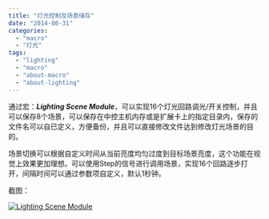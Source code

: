 ```yaml
---
title: "灯光控制及场景储存"
date: "2014-08-31"
categories: 
  - "macro"
  - "灯光"
tags: 
  - "lighting"
  - "macro"
  - "about-macro"
  - "about-lighting"
---
```


通过宏：_**Lighting Scene Module**_，可以实现16个灯光回路调光/开关控制，并且可以保存8个场景，可以保存在中控主机内存或是扩展卡上的指定目录内，保存的文件名可以自已定义，方便备份，并且可以直接修改文件达到修改灯光场景的目的。

场景切换可以根据自定义时间从当前亮度均匀过度到目标场景亮度，这个功能在视觉上效果更加理想。可以使用Step的信号进行调用场景，实现16个回路逐步打开，间隔时间可以通过参数项自定义，默认1秒钟。

截图：

[![Lighting Scene Module](images/Lighting-Scene-Module--124x1024.png)](http://www.crestronapp.com/wp-content/uploads/2014/09/Lighting-Scene-Module-.png)

